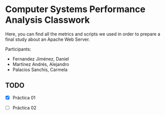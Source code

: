 # Computer Systems Performance Analysis Classwork

Here, you can find all the metrics and scripts we used in order to prepare a final study about an Apache Web Server.

Participants:
- Fernandez Jiménez, Daniel
- Martínez Andrés, Alejandro
- Palacios Sanchís, Carmela

## TODO
- [x] Práctica 01
- [ ] Práctica 02


